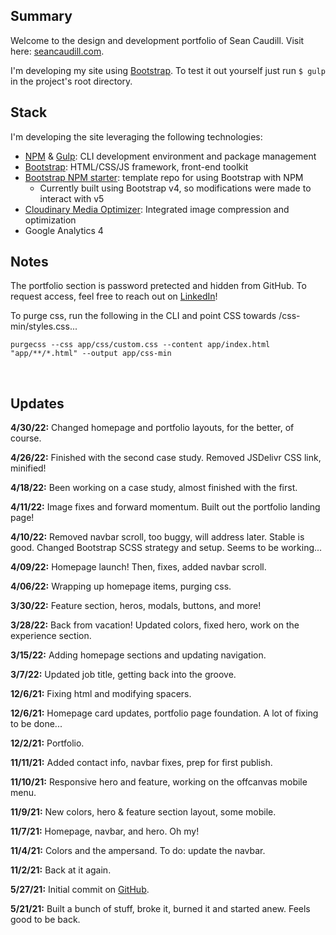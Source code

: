 ## Summary

Welcome to the design and development portfolio of Sean Caudill. Visit here: [seancaudill.com](https://seancaudill.com).

I'm developing my site using [Bootstrap](https://getbootstrap.com/). To test it out yourself just run `$ gulp` in the project's root directory.

## Stack

I'm developing the site leveraging the following technologies:

- [NPM](https://www.npmjs.com/) & [Gulp](https://gulpjs.com/): CLI development environment and package management
- [Bootstrap](https://getbootstrap.com/): HTML/CSS/JS framework, front-end toolkit
- [Bootstrap NPM starter](https://github.com/twbs/bootstrap-npm-starter): template repo for using Bootstrap with NPM
	- Currently built using Bootstrap v4, so modifications were made to interact with v5
- [Cloudinary Media Optimizer](https://cloudinary.com/products/media_optimizer): Integrated image compression and optimization
- Google Analytics 4

## Notes

The portfolio section is password pretected and hidden from GitHub. To request access, feel free to reach out on [LinkedIn](https://www.linkedin.com/in/sean-caudill/)!

To purge css, run the following in the CLI and point CSS towards /css-min/styles.css...
```
purgecss --css app/css/custom.css --content app/index.html "app/**/*.html" --output app/css-min
```
&nbsp;

## Updates

**4/30/22:** Changed homepage and portfolio layouts, for the better, of course.

**4/26/22:** Finished with the second case study. Removed JSDelivr CSS link, minified!

**4/18/22:** Been working on a case study, almost finished with the first.

**4/11/22:** Image fixes and forward momentum. Built out the portfolio landing page!

**4/10/22:** Removed navbar scroll, too buggy, will address later. Stable is good. Changed Bootstrap SCSS strategy and setup. Seems to be working...

**4/09/22:** Homepage launch! Then, fixes, added navbar scroll.

**4/06/22:** Wrapping up homepage items, purging css.

**3/30/22:** Feature section, heros, modals, buttons, and more!

**3/28/22:** Back from vacation! Updated colors, fixed hero, work on the experience section.

**3/15/22:** Adding homepage sections and updating navigation.

**3/7/22:** Updated job title, getting back into the groove.

**12/6/21:** Fixing html and modifying spacers.

**12/6/21:** Homepage card updates, portfolio page foundation. A lot of fixing to be done...

**12/2/21:** Portfolio.

**11/11/21:** Added contact info, navbar fixes, prep for first publish.

**11/10/21:** Responsive hero and feature, working on the offcanvas mobile menu.

**11/9/21:** New colors, hero & feature section layout, some mobile.

**11/7/21:** Homepage, navbar, and hero. Oh my!

**11/4/21:** Colors and the ampersand. To do: update the navbar.

**11/2/21:** Back at it again.

**5/27/21:** Initial commit on [GitHub](https://github.com/shcaudill/website).

**5/21/21:** Built a bunch of stuff, broke it, burned it and started anew. Feels good to be back.
